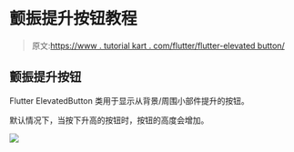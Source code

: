 # 颤振提升按钮教程

> 原文:[https://www . tutorial kart . com/flutter/flutter-elevated button/](https://www.tutorialkart.com/flutter/flutter-elevatedbutton/)

## 颤振提升按钮

Flutter ElevatedButton 类用于显示从背景/周围小部件提升的按钮。

默认情况下，当按下升高的按钮时，按钮的高度会增加。

[![](../Images/925da31b32d6bc3827932f6c8afb11bb.png)](https://www.tutorialkart.com/)